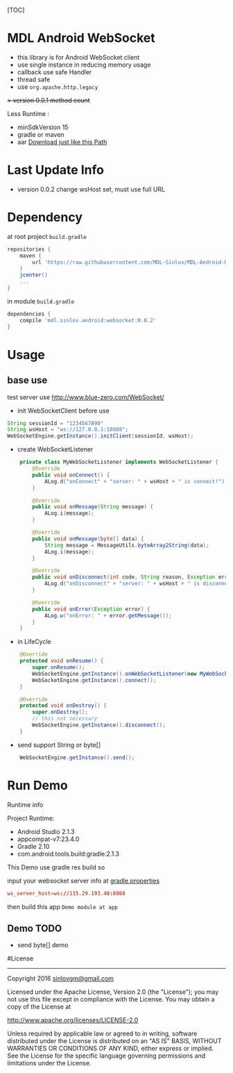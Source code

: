 [TOC]

# MDL Android WebSocket

- this library is for Android WebSocket client
- use single instance in reducing memory usage
- callback use safe Handler
- thread safe
- use `org.apache.http.legacy`

~~> version 0.0.1 method count~~

Less Runtime :
- minSdkVersion 15
- gradle or maven
- aar [Download just like this Path](https://github.com/MDL-Sinlov/MDL-Android-Repo/raw/master/mvn-repo/mdl/sinlov/android/websocket/0.0.2/websocket-0.0.2.aar)


# Last Update Info

- version 0.0.2
    change wsHost set, must use full URL

# Dependency

at root project `build.gradle`

```gradle
repositories {
    maven {
        url 'https://raw.githubusercontent.com/MDL-Sinlov/MDL-Android-Repo/master/mvn-repo/'
    }
    jcenter()
    ...
}
```

in module `build.gradle`

```gradle
dependencies {
    compile 'mdl.sinlov.android:websocket:0.0.2'
}
```

# Usage

## base use

test server use http://www.blue-zero.com/WebSocket/

- init WebSocketClient before use

```java
String sessionId = "1234567890"
String wsHost = "ws://127.0.0.1:18080";
WebSocketEngine.getInstance().initClient(sessionId, wsHost);
```

- create WebSocketListener

```java
    private class MyWebSocketListener implements WebSocketListener {
        @Override
        public void onConnect() {
            ALog.d("onConnect" + "server: " + wsHost + " is connect!");
        }

        @Override
        public void onMessage(String message) {
            ALog.i(message);
        }

        @Override
        public void onMessage(byte[] data) {
            String message = MessageUtils.byteArray2String(data);
            ALog.i(message);
        }

        @Override
        public void onDisconnect(int code, String reason, Exception error) {
            ALog.d("onDisconnect" + "server: " + wsHost + " is disconnect!");
        }

        @Override
        public void onError(Exception error) {
            ALog.w("onError: " + error.getMessage());
        }
    }
```

- in LifeCycle

```java
    @Override
    protected void onResume() {
        super.onResume();
        WebSocketEngine.getInstance().onWebSocketListener(new MyWebSocketListener());
        WebSocketEngine.getInstance().connect();
    }

    @Override
    protected void onDestroy() {
        super.onDestroy();
        // this not necessary
        WebSocketEngine.getInstance().disconnect();
    }

```

- send support String or byte[]

```java
    WebSocketEngine.getInstance().send();
```


# Run Demo

Runtime info


Project Runtime:
- Android Studio 2.1.3
- appcompat-v7:23.4.0
- Gradle 2.10
- com.android.tools.build:gradle:2.1.3

This Demo use gradle res build so

input your websocket server info at [gradle.properties](gradle.properties)

```conf
ws_server_host=ws://115.29.193.48:8088
```

then build this app `Demo module at app`

## Demo TODO

- send byte[] demo

#License

---

Copyright 2016 sinlovgm@gmail.com

Licensed under the Apache License, Version 2.0 (the "License");
you may not use this file except in compliance with the License.
You may obtain a copy of the License at

   http://www.apache.org/licenses/LICENSE-2.0

Unless required by applicable law or agreed to in writing, software
distributed under the License is distributed on an "AS IS" BASIS,
WITHOUT WARRANTIES OR CONDITIONS OF ANY KIND, either express or implied.
See the License for the specific language governing permissions and
limitations under the License.